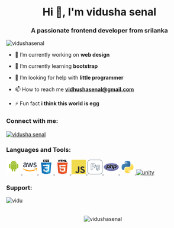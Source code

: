 <h1 align="center">Hi 👋, I'm vidusha senal</h1>
<h3 align="center">A passionate frontend developer from srilanka</h3>

<p align="left"> <img src="https://komarev.com/ghpvc/?username=vidushasenal&label=Profile%20views&color=0e75b6&style=flat" alt="vidushasenal" /> </p>

- 🔭 I’m currently working on **web design**

- 🌱 I’m currently learning **bootstrap**

- 🤝 I’m looking for help with **little programmer**

- 📫 How to reach me **vidhushasenal@gmail.com**

- ⚡ Fun fact **i think this world is egg**

<h3 align="left">Connect with me:</h3>
<p align="left">
<a href="https://discord.gg/vidusha senal" target="blank"><img align="center" src="https://raw.githubusercontent.com/rahuldkjain/github-profile-readme-generator/master/src/images/icons/Social/discord.svg" alt="vidusha senal" height="30" width="40" /></a>
</p>

<h3 align="left">Languages and Tools:</h3>
<p align="left"> <a href="https://developer.android.com" target="_blank" rel="noreferrer"> <img src="https://raw.githubusercontent.com/devicons/devicon/master/icons/android/android-original-wordmark.svg" alt="android" width="40" height="40"/> </a> <a href="https://aws.amazon.com" target="_blank" rel="noreferrer"> <img src="https://raw.githubusercontent.com/devicons/devicon/master/icons/amazonwebservices/amazonwebservices-original-wordmark.svg" alt="aws" width="40" height="40"/> </a> <a href="https://www.w3schools.com/css/" target="_blank" rel="noreferrer"> <img src="https://raw.githubusercontent.com/devicons/devicon/master/icons/css3/css3-original-wordmark.svg" alt="css3" width="40" height="40"/> </a> <a href="https://www.w3.org/html/" target="_blank" rel="noreferrer"> <img src="https://raw.githubusercontent.com/devicons/devicon/master/icons/html5/html5-original-wordmark.svg" alt="html5" width="40" height="40"/> </a> <a href="https://developer.mozilla.org/en-US/docs/Web/JavaScript" target="_blank" rel="noreferrer"> <img src="https://raw.githubusercontent.com/devicons/devicon/master/icons/javascript/javascript-original.svg" alt="javascript" width="40" height="40"/> </a> <a href="https://www.photoshop.com/en" target="_blank" rel="noreferrer"> <img src="https://raw.githubusercontent.com/devicons/devicon/master/icons/photoshop/photoshop-line.svg" alt="photoshop" width="40" height="40"/> </a> <a href="https://www.php.net" target="_blank" rel="noreferrer"> <img src="https://raw.githubusercontent.com/devicons/devicon/master/icons/php/php-original.svg" alt="php" width="40" height="40"/> </a> <a href="https://www.python.org" target="_blank" rel="noreferrer"> <img src="https://raw.githubusercontent.com/devicons/devicon/master/icons/python/python-original.svg" alt="python" width="40" height="40"/> </a> <a href="https://unity.com/" target="_blank" rel="noreferrer"> <img src="https://www.vectorlogo.zone/logos/unity3d/unity3d-icon.svg" alt="unity" width="40" height="40"/> </a> </p>

<h3 align="left">Support:</h3>
<p><a href="https://ko-fi.com/vidu"> <img align="left" src="https://cdn.ko-fi.com/cdn/kofi3.png?v=3" height="50" width="210" alt="vidu" /></a></p><br><br>

<p><img align="center" src="https://github-readme-stats.vercel.app/api/top-langs?username=vidushasenal&show_icons=true&locale=en&layout=compact" alt="vidushasenal" /></p>
